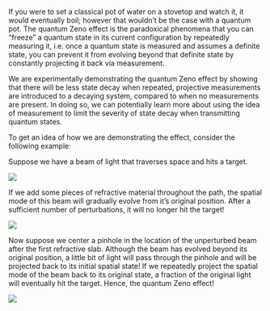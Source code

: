 If you were to set a classical pot of water on a stovetop and watch it, it would eventually boil; however that wouldn’t be the case with a quantum pot. The quantum Zeno effect is the paradoxical phenomena that you can “freeze” a quantum state in its current configuration by repeatedly measuring it, i.e. once a quantum state is measured and assumes a definite state, you can prevent it from evolving beyond that definite state by constantly projecting it back via measurement.

We are experimentally demonstrating the quantum Zeno effect by showing that there will be less state decay when repeated, projective measurements are introduced to a decaying system, compared to when no measurements are present. In doing so, we can potentially learn more about using the idea of measurement to limit the severity of state decay when transmitting quantum states.

To get an idea of how we are demonstrating the effect, consider the following example: 

Suppose we have a beam of light that traverses space and hits a target. 

<img src="{{ site.baseurl }}/img/QZ1.png">

If we add some pieces of refractive material throughout the path, the spatial mode of this beam will gradually evolve from it’s original position. After a sufficient number of perturbations, it will no longer hit the target! 

<img src="{{ site.baseurl }}/img/QZ2.png">

Now suppose we center a pinhole in the location of the unperturbed beam after the first refractive slab. Although the beam has evolved beyond its original position, a little bit of light will pass through the pinhole and will be projected back to its initial spatial state! If we repeatedly project the spatial mode of the beam back to its original state, a fraction of the original light will eventually hit the target. Hence, the quantum Zeno effect! 

<img src="{{ site.baseurl }}/img/QZ3.png">

